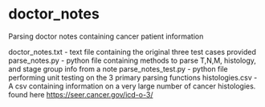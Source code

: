 # doctor_notes
Parsing doctor notes containing cancer patient information


doctor_notes.txt - text file containing the original three test cases provided
parse_notes.py - python file containing methods to parse T,N,M, histology, and stage group info from a note
parse_notes_test.py - python file performing unit testing on the 3 primary parsing functions
histologies.csv - A csv containing information on a very large number of cancer histologies. found here https://seer.cancer.gov/icd-o-3/
